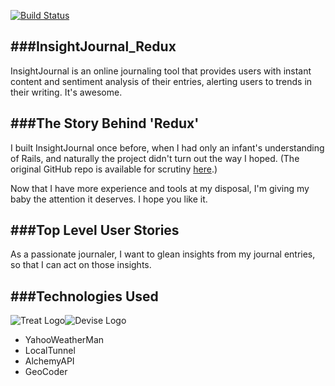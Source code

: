 [![Build Status](https://travis-ci.org/vanderhoop/InsightJournal_Redux.png)](https://travis-ci.org/vanderhoop/InsightJournal_Redux)

###InsightJournal_Redux
---

InsightJournal is an online journaling tool that provides users with instant content and sentiment analysis of their entries, alerting users to trends in their writing. It's awesome.

###The Story Behind 'Redux'
---
I built InsightJournal once before, when I had only an infant's understanding of Rails, and naturally the project didn't turn out the way I hoped. (The original GitHub repo is available for scrutiny [here](https://github.com/vanderhoop/ThoughtLog).)

Now that I have more experience and tools at my disposal, I'm giving my baby the attention it deserves. I hope you like it.

###Top Level User Stories
---
As a passionate journaler,
I want to glean insights from my journal entries,
so that I can act on those insights.

###Technologies Used
---
![Treat Logo](http://www.louismullie.com/treat/treat-logo.jpg)![Devise Logo](https://raw.github.com/plataformatec/devise/master/devise.png)

- YahooWeatherMan
- LocalTunnel
- AlchemyAPI
- GeoCoder